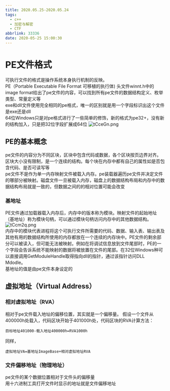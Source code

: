 ```yaml
---
title: 2020.05.25-2020.05.24
tags:
  - c++
  - 加密与解密
  - CTF
abbrlink: 33336
date: 2020-05-25 15:00:30
---
```

# PE文件格式
可执行文件的格式是操作系统本身执行机制的反映。   
PE（Portable Executable File Format 可移植的执行体)
头文件winnt.h中的image format给出了pe文件的内容，可以找到所有pe文件的数据结构定义、枚举类型、常量定义等   
exe和dll文件使用完全相同的pe格式，唯一的区别就是用一个字段标识出这个文件是exe还是dll   
64位Windows只是对pe格式进行了一些简单的修饰，新的格式为pe32+，没有新的结构加入，只是把32位字段扩展成64位
![tCceGn.png](https://s1.ax1x.com/2020/05/25/tCceGn.png)
<!--more-->
## PE的基本概念
pe文件的内容分为不同区块，区块中包含代码或数据，各个区块按页边界对齐。区块大小没有限制，是一个连续的结构。每个块在内存中都有自己的属性如是否包含代码、是否可读写等   
pe文件不是作为单一内存映射文件被载入内存。pe装载器遍历pe文件并决定文件的哪部分被映射。磁盘文件一旦被载入内存，磁盘上的数据结构布局和内存中的数据结构布局就是一致的，但数据之间的的相对位置可能会改变

### 基地址
PE文件通过加载器载入内存后，内存中的版本称为模块。映射文件的起始地址（基地址）称为模块句柄，可以通过模块句柄访问内存中的其他数据结构。    
![tCcm2q.png](https://s1.ax1x.com/2020/05/25/tCcm2q.png)    
内存中的模块代表进程将这个可执行文件所需要的代码、数据、输入表、输出表及其他有用的数据结构所使用的内存都放在一个连续的内存块中。PE文件的剩余部分可以被读入，但可能无法被映射。例如在将调试信息放到文件尾部时，PE的一个字段会告诉系统不能映射的数据将被放置在文件的尾部。在32位Windows种可以直接调用GetModuleHandle取得指向dll的指针，通过该指针访问DLL Mdodle。   
基地址的值是由pe文件本身设定的

## 虚拟地址（Virtual Address）
### 相对虚拟地址（RVA）
相对于pe文件载入地址的偏移位置，其实就是一个偏移量。
假设一个文件从400000h处载入，代码区块开始于401000h处，代码区块的RVA计算方法：
```
目标地址401000-载入地址400000h=RVA1000h
```
同样，
```
虚拟地址VA=基地址ImageBase+相对虚拟地址RVA
```
### 文件偏移地址（物理地址）
pe文件的某个数据位置相对于文件头的偏移量   
用十六进制工具打开文件时显示的地址就是文件偏移地址